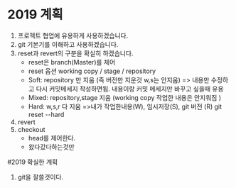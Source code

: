 # 2019 계획 
1) 프로젝트 협업에 유용하게 사용하겠습니다.
2) git 기본기를 이해하고 사용하겠습니다.
3) reset과 revert의 구분을 확실히 하겠습니다.
    * reset은 branch(Master)를 제어
    * reset 옵션
    working copy / stage / repository
    - Soft: repository 만 지움 (즉 버전만 지운것 w,s는 안지움) 
        => 내용만 수정하고 다시 커밋메세지 작성하면됨. 내용이랑 커밋 메세지만 바꾸고 싶을때 유용
    - Mixed: repository,stage 지움 (working copy 작업한 내용은 안지워짐 )
    - Hard: w,s,r 다 지움 
        =>내가 작업한내용(W), 임시저장(S), git 버전 (R)
         git reset --hard
4) revert
5) checkout
    * head를 제어한다.
    * 왔다갔다하는것만 

#2019 확실한 계획
1) git을 잘쓸것이다. 